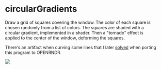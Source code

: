 # circularGradients

Draw a grid of squares covering the window. The color of each square
is chosen randomly from a list of colors.
The squares are shaded with a circular gradient, implemented in a shader.
Then a "tornado" effect is applied to the center of the window, deforming 
the squares.

There's an artifact when curving some lines that I later 
[solved](https://creativecodeberlin.github.io/Stammtisch/2019/05/03/ccs061.html) 
when porting this program to OPENRNDR.

![](https://raw.githubusercontent.com/hamoid/Fun-Programming/master/processing/ideas/2019/04/circularGradients/thumb.jpg)
